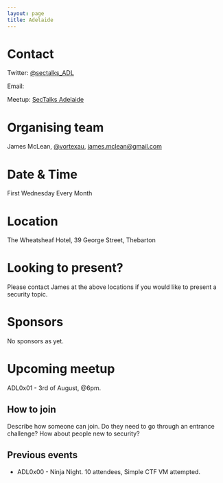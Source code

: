 ```yaml
---
layout: page
title: Adelaide
---
```


# Contact

Twitter: [@sectalks_ADL](https://twitter.com/sectalks_ADL)

Email: 

Meetup: [SecTalks Adelaide](http://www.meetup.com/SecTalks-Adelaide/)

# Organising team
James McLean, [@vortexau](https://twitter.com/vortexau), [james.mclean@gmail.com](mailto:james.mclean@gmail.com)

# Date & Time
First Wednesday Every Month

# Location
The Wheatsheaf Hotel, 39 George Street, Thebarton

# Looking to present?
Please contact James at the above locations if you would like to present a security topic.

# Sponsors
No sponsors as yet.

# Upcoming meetup
ADL0x01 - 3rd of August, @6pm. 

## How to join
Describe how someone can join. Do they need to go through an entrance challenge? 
How about people new to security?     

## Previous events

* ADL0x00 - Ninja Night. 10 attendees, Simple CTF VM attempted.
